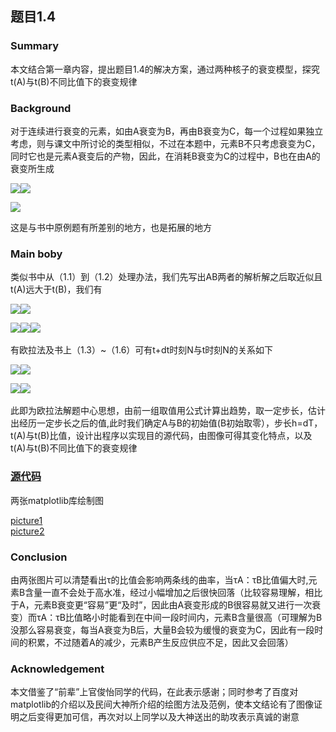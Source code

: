## 题目1.4
### Summary
本文结合第一章内容，提出题目1.4的解决方案，通过两种核子的衰变模型，探究t(A)与t(B)不同比值下的衰变规律
### Background
对于连续进行衰变的元素，如由A衰变为B，再由B衰变为C，每一个过程如果独立考虑，则与课文中所讨论的类型相似，不过在本题中，元素B不只考虑衰变为C，同时它也是元素A衰变后的产物，因此，在消耗B衰变为C的过程中，B也在由A的衰变所生成

![](http://latex.codecogs.com/gif.latex?\frac{d}{dx}N_{A}=)![](http://latex.codecogs.com/gif.latex?\frac{-N_{A}}{t_{A}})

![](http://latex.codecogs.com/gif.latex?\frac{d}{dx}N_{B}=\frac{N_{A}}{t_{A}}-\frac{N_{B}}{t_{B}})

这是与书中原例题有所差别的地方，也是拓展的地方
### Main boby
类似书中从（1.1）到（1.2）处理办法，我们先写出AB两者的解析解之后取近似且t(A)远大于t(B)，我们有

![](http://latex.codecogs.com/gif.latex?\.N_{A})![](http://latex.codecogs.com/gif.latex?\=N_{A}(0)\*e^{-T/t})

![](http://latex.codecogs.com/gif.latex?\.N_{B})![](http://latex.codecogs.com/gif.latex?\=N_{A}(0)\*e^{-T/t})![](http://latex.codecogs.com/gif.latex?\frac{t_{B}}{t_{A}-t_{B}})
 
 
 有欧拉法及书上（1.3）~（1.6）可有t+dt时刻N与t时刻N的关系如下

![](http://latex.codecogs.com/gif.latex?\.N_{A}(T+dT))![](http://latex.codecogs.com/gif.latex?\=N_{A}-N_{A}/t_{A}*dT)

![](http://latex.codecogs.com/gif.latex?\.N_{B}(T+dT))![](http://latex.codecogs.com/gif.latex?\=N_{B}-(N_{A}/t_{A}-N_{B}/t_{B})*dT)
 

此即为欧拉法解题中心思想，由前一组取值用公式计算出趋势，取一定步长，估计出经历一定步长之后的值,此时我们确定A与B的初始值(B初始取零），步长h=dT，t(A)与t(B)比值，设计出程序以实现目的源代码，由图像可得其变化特点，以及t(A)与t(B)不同比值下的衰变规律
### [源代码](https://github.com/oliveryanjia/compuational_physics_N2015301020146/blob/master/chapter01-1.4.py)
两张matplotlib库绘制图

[picture1](https://github.com/oliveryanjia/compuational_physics_N2015301020146/blob/master/chapter01%2B.png)       
[picture2](https://github.com/oliveryanjia/compuational_physics_N2015301020146/blob/master/chapter01-.png)

### Conclusion
由两张图片可以清楚看出τ的比值会影响两条线的曲率，当τA：τB比值偏大时,元素B含量一直不会处于高水准，经过小幅增加之后很快回落（比较容易理解，相比于A，元素B衰变更“容易”更“及时”，因此由A衰变形成的B很容易就又进行一次衰变）而τA：τB比值略小时能看到在中间一段时间内，元素B含量很高（可理解为B没那么容易衰变，每当A衰变为B后，大量B会较为缓慢的衰变为C，因此有一段时间的积累，不过随着A的减少，元素B产生反应供应不足，因此又会回落）

### Acknowledgement
本文借鉴了“前辈”上官俊怡同学的代码，在此表示感谢；同时参考了百度对matplotlib的介绍以及民间大神所介绍的绘图方法及范例，使本文结论有了图像证明之后变得更加可信，再次对以上同学以及大神送出的助攻表示真诚的谢意
